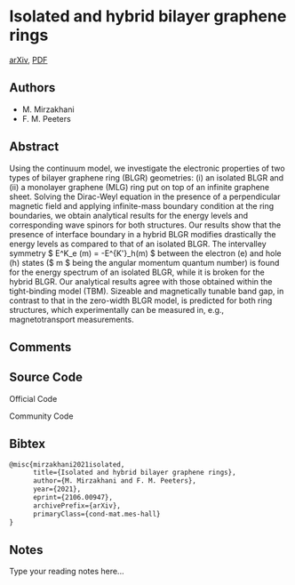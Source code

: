 
# Isolated and hybrid bilayer graphene rings

[arXiv](https://arxiv.org/abs/2106.0947), [PDF](https://arxiv.org/pdf/2106.0947.pdf)

## Authors

- M. Mirzakhani
- F. M. Peeters

## Abstract

Using the continuum model, we investigate the electronic properties of two types of bilayer graphene ring (BLGR) geometries: (i) an isolated BLGR and (ii) a monolayer graphene (MLG) ring put on top of an infinite graphene sheet. Solving the Dirac-Weyl equation in the presence of a perpendicular magnetic field and applying infinite-mass boundary condition at the ring boundaries, we obtain analytical results for the energy levels and corresponding wave spinors for both structures. Our results show that the presence of interface boundary in a hybrid BLGR modifies drastically the energy levels as compared to that of an isolated BLGR. The intervalley symmetry $ E^K_e (m) = -E^{K'}_h(m) $ between the electron (e) and hole (h) states ($ m $ being the angular momentum quantum number) is found for the energy spectrum of an isolated BLGR, while it is broken for the hybrid BLGR. Our analytical results agree with those obtained within the tight-binding model (TBM). Sizeable and magnetically tunable band gap, in contrast to that in the zero-width BLGR model, is predicted for both ring structures, which experimentally can be measured in, e.g., magnetotransport measurements.

## Comments



## Source Code

Official Code



Community Code



## Bibtex

```tex
@misc{mirzakhani2021isolated,
      title={Isolated and hybrid bilayer graphene rings}, 
      author={M. Mirzakhani and F. M. Peeters},
      year={2021},
      eprint={2106.00947},
      archivePrefix={arXiv},
      primaryClass={cond-mat.mes-hall}
}
```

## Notes

Type your reading notes here...

